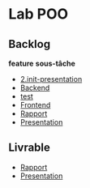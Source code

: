 # Lab POO

## Backlog

**feature**
**sous-tâche**

- [2.init-presentation](./backlog/sous-tâche/2.init-presentation.md)
- [Backend](./docs/backend/backend.md)
- [test](./docs/test/test.md)
- [Frontend](./docs/Front-end/front-end.md)
- [Rapport](./docs/rapport.md)
- [Presentation](./docs/presentation.md)

## Livrable

- [Rapport](https://labs-web.github.io/lab-poo/rapport.html)
- [Presentation](https://labs-web.github.io/lab-poo/presentation.html)